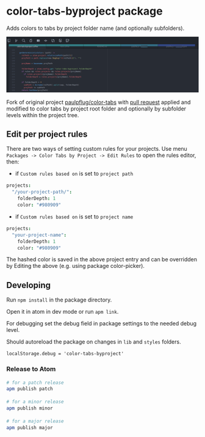 # color-tabs-byproject package

Adds colors to tabs by project folder name (and optionally subfolders).

![Screenshot](docs/screenshot-1.png)

Fork of original project [paulpflug/color-tabs](https://github.com/paulpflug/color-tabs)
with [pull request](https://github.com/paulpflug/color-tabs/pull/25)
applied and modified to color tabs by project root folder and optionally
by subfolder levels within the project tree.

## Edit per project rules
There are two ways of setting custom rules for your projects.
Use menu `Packages -> Color Tabs by Project -> Edit Rules` to open the rules editor, then:
+ if `Custom rules based on` is set to `project path`
```cson
projects:
  "/your-project-path/":
    folderDepth: 1
    color: "#980909"
```
+ if  `Custom rules based on` is set to `project name`
```cson
projects:
  "your-project-name":
    folderDepth: 1
    color: "#980909"
```
The hashed color is saved in the above project entry and can be overridden by
Editing the above (e.g. using package color-picker).

## Developing

Run `npm install` in the package directory.

Open it in atom in dev mode or run `apm link`.

For debugging set the debug field in package settings to the needed debug level.

Should autoreload the package on changes in `lib` and `styles` folders.

```
localStorage.debug = 'color-tabs-byproject'
```

### Release to Atom
```bash
# for a patch release
apm publish patch

# for a minor release
apm publish minor

# for a major release
apm publish major
```
